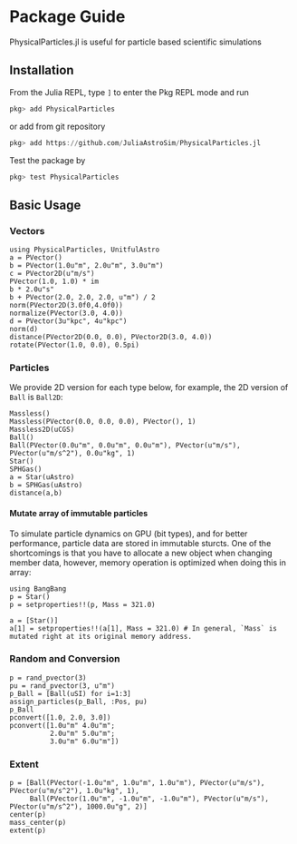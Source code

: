 # Package Guide

PhysicalParticles.jl is useful for particle based scientific simulations

## Installation

From the Julia REPL, type `]` to enter the Pkg REPL mode and run
```julia
pkg> add PhysicalParticles
```
or add from git repository
```julia
pkg> add https://github.com/JuliaAstroSim/PhysicalParticles.jl
```

Test the package by
```julia
pkg> test PhysicalParticles
```

## Basic Usage

### Vectors

```@repl guide
using PhysicalParticles, UnitfulAstro
a = PVector()
b = PVector(1.0u"m", 2.0u"m", 3.0u"m")
c = PVector2D(u"m/s")
PVector(1.0, 1.0) * im
b * 2.0u"s"
b + PVector(2.0, 2.0, 2.0, u"m") / 2
norm(PVector2D(3.0f0,4.0f0))
normalize(PVector(3.0, 4.0))
d = PVector(3u"kpc", 4u"kpc")
norm(d)
distance(PVector2D(0.0, 0.0), PVector2D(3.0, 4.0))
rotate(PVector(1.0, 0.0), 0.5pi)
```

### Particles

We provide 2D version for each type below, for example, the 2D version of `Ball` is `Ball2D`:
```@repl guide
Massless()
Massless(PVector(0.0, 0.0, 0.0), PVector(), 1)
Massless2D(uCGS)
Ball()
Ball(PVector(0.0u"m", 0.0u"m", 0.0u"m"), PVector(u"m/s"), PVector(u"m/s^2"), 0.0u"kg", 1)
Star()
SPHGas()
a = Star(uAstro)
b = SPHGas(uAstro)
distance(a,b)
```

#### Mutate array of immutable particles

To simulate particle dynamics on GPU (bit types), and for better performance, particle data are stored in immutable sturcts.
One of the shortcomings is that you have to allocate a new object when changing member data,
however, memory operation is optimized when doing this in array:

```@repl guide
using BangBang
p = Star()
p = setproperties!!(p, Mass = 321.0)

a = [Star()]
a[1] = setproperties!!(a[1], Mass = 321.0) # In general, `Mass` is mutated right at its original memory address.
```

### Random and Conversion

```@repl guide
p = rand_pvector(3)
pu = rand_pvector(3, u"m")
p_Ball = [Ball(uSI) for i=1:3]
assign_particles(p_Ball, :Pos, pu)
p_Ball
pconvert([1.0, 2.0, 3.0])
pconvert([1.0u"m" 4.0u"m";
          2.0u"m" 5.0u"m";
          3.0u"m" 6.0u"m"])
```

### Extent

```@repl guide
p = [Ball(PVector(-1.0u"m", 1.0u"m", 1.0u"m"), PVector(u"m/s"), PVector(u"m/s^2"), 1.0u"kg", 1),
     Ball(PVector(1.0u"m", -1.0u"m", -1.0u"m"), PVector(u"m/s"), PVector(u"m/s^2"), 1000.0u"g", 2)]
center(p)
mass_center(p)
extent(p)
```